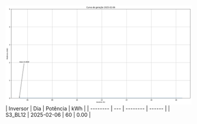 ![My Image](06_02_2025-S3_BL12.png)
| Inversor | Dia | Potência | kWh    |
| -------- | --- | -------- | ------ |
| S3_BL12       | 2025-02-06  | 60       | 0.00 |